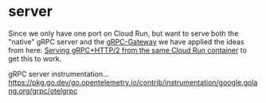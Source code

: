 # server

Since we only have one port on Cloud Run, but want to serve both the "native" gRPC server and the [gRPC-Gateway](https://github.com/grpc-ecosystem/grpc-gateway) we have applied the ideas from here: [Serving gRPC+HTTP/2 from the same Cloud Run container](https://ahmet.im/blog/grpc-http-mux-go/) to get this to work.

gRPC server instrumentation...
https://pkg.go.dev/go.opentelemetry.io/contrib/instrumentation/google.golang.org/grpc/otelgrpc
